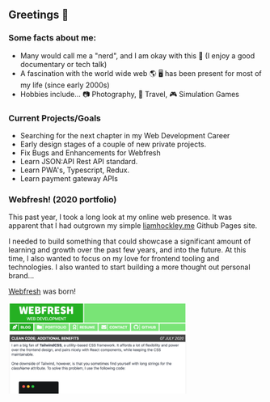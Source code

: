 ## Greetings 👋

### Some facts about me:

- Many would call me a "nerd", and I am okay with this 🧠 (I enjoy a good documentary or tech talk)
- A fascination with the world wide web 🌎 🖥 has been present for most of my life (since early 2000s)
- Hobbies include... 📷 Photography, 🛫 Travel, 🎮 Simulation Games 

### Current Projects/Goals
- Searching for the next chapter in my Web Development Career
- Early design stages of a couple of new private projects.
- Fix Bugs and Enhancements for Webfresh
- Learn JSON:API Rest API standard.
- Learn PWA's, Typescript, Redux.
- Learn payment gateway APIs

### Webfresh! (2020 portfolio)

This past year, I took a long look at my online web presence. It was apparent that I had outgrown my simple [liamhockley.me](https://liamhockley.me) Github Pages site. 

I needed to build something that could showcase a significant amount of learning and growth over the past few years, and into the future. At this time, I also wanted to focus on my love for frontend tooling and technologies. I also wanted to start building a more thought out personal brand... 

[Webfresh](https://www.webfreshdev.com) was born! 

[<img src="wf_screenshot.png" height="180px">](https://www.webfreshdev.com)
